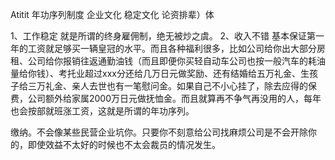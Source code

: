 Atitit 年功序列制度 企业文化  稳定文化 论资排辈）体

1、工作稳定
就是所谓的终身雇佣制，绝无被炒之虞。
2、收入不错
基本保证第一年的工资就足够买一辆皇冠的水平。而且各种福利很多，比如公司给你出大部分房租、公司给你报销往返通勤油钱（而且即便你买轻自动车公司也按一般汽车的耗油量给你钱）、考托业超过xxx分还给几万日元做奖励、还有结婚给五万礼金、生孩子给三万礼金、亲人去世也有一笔慰问金。如果自己不小心挂了，除去应得的保费，公司额外给家属2000万日元做抚恤金。而且就算再不争气再没用的人，每年也会按部就班涨工资，这就是所谓的年功序列。

缴纳。不会像某些民营企业坑你。只要你不刻意给公司找麻烦公司是不会开除你的，即使效益不太好的时候也不太会裁员的情况发生。

